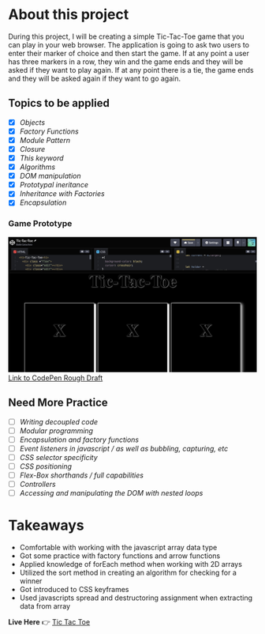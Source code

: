 # About this project

During this project, I will be creating a simple Tic-Tac-Toe game that you can play in your web browser. The application is going to ask two users to enter their marker of choice and then start the game. If at any point a user has three markers in a row, they win and the game ends and they will be asked if they want to play again. If at any point there is a tie, the game ends and they will be asked again if they want to go again.

## Topics to be applied

- [x] *Objects*
- [x] *Factory Functions*
- [x] *Module Pattern*
- [x] *Closure*
- [x] *This keyword*
- [x] *Algorithms*
- [x] *DOM manipulation*
- [x] *Prototypal ineritance*
- [x] *Inheritance with Factories*
- [x] *Encapsulation*

### Game Prototype

![Game Board](Images/codePen_mockImage.png)
[Link to CodePen Rough Draft](https://codepen.io/babb2000/pen/oNQwvje)

## Need More Practice
- [ ] *Writing decoupled code*
- [ ] *Modular programming*
- [ ] *Encapsulation and factory functions*
- [ ] *Event listeners in javascript / as well as bubbling, capturing, etc*
- [ ] *CSS selector specificity*
- [ ] *CSS positioning*
- [ ] *Flex-Box shorthands / full capabilities*
- [ ] *Controllers*
- [ ] *Accessing and manipulating the DOM with nested loops*

# Takeaways
- Comfortable with working with the javascript array data type
- Got some practice with factory functions and arrow functions
- Applied knowledge of forEach method when working with 2D arrays 
- Utilized the sort method in creating an algorithm for checking for a winner
- Got introduced to CSS keyframes
- Used javascripts spread and destructoring assignment when extracting data from array

**Live Here**  :point_right: [Tic Tac Toe](https://babb2000.github.io/Tic-Tac_Toe/)